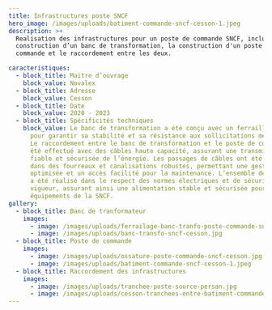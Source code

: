 ```yaml
---
title: Infrastructures poste SNCF
hero_image: /images/uploads/batiment-commande-sncf-cesson-1.jpeg
description: >+
  Realisation des infrastructures pour un poste de commande SNCF, incluant la
  construction d’un banc de transformation, la construction d'un poste de
  commande et le raccordement entre les deux.

caracteristiques:
  - block_title: Maitre d’ouvrage
    block_value: Novalex
  - block_title: Adresse
    block_value: Cesson
  - block_title: Date
    block_value: 2020 - 2023
  - block_title: Spécificités techniques
    block_value: Le banc de transformation a été conçu avec un ferraillage renforcé
      pour garantir sa stabilité et sa résistance aux sollicitations mécaniques.
      Le raccordement entre le banc de transformation et le poste de commande a
      été effectué avec des câbles haute capacité, assurant une transmission
      fiable et sécurisée de l’énergie. Les passages de câbles ont été intégrés
      dans des fourreaux et canalisations robustes, permettant une gestion
      optimisée et un accès facilité pour la maintenance. L’ensemble des travaux
      a été réalisé dans le respect des normes électriques et de sécurité en
      vigueur, assurant ainsi une alimentation stable et sécurisée pour les
      équipements de la SNCF.
gallery:
  - block_title: Banc de tranformateur
    images:
      - image: /images/uploads/ferrailage-banc-tranfo-poste-commande-sncf.jpg
      - image: /images/uploads/banc-transfo-sncf-cesson.jpg
  - block_title: Poste de commande
    images:
      - image: /images/uploads/ossature-poste-commande-sncf-cesson.jpg
      - image: /images/uploads/batiment-commande-sncf-cesson-1.jpeg
  - block_title: Raccordement des infrastructures
    images:
      - image: /images/uploads/tranchee-poste-source-persan.jpg
      - image: /images/uploads/cesson-tranchees-entre-batiment-commande-et-la-voie-de-chemein-de-fer.jpeg
---
```

